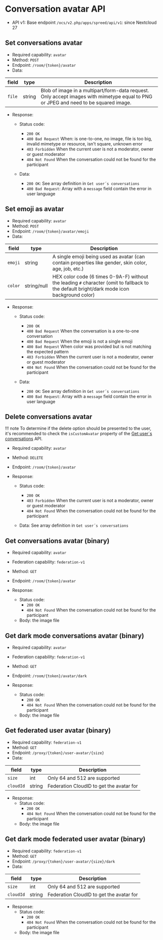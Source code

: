 # Conversation avatar API

* API v1: Base endpoint `/ocs/v2.php/apps/spreed/api/v1`: since Nextcloud 27

## Set conversations avatar

* Required capability: `avatar`
* Method: `POST`
* Endpoint: `/room/{token}/avatar`
* Data:

| field  | type   | Description                                                                                                                         |
|--------|--------|-------------------------------------------------------------------------------------------------------------------------------------|
| `file` | string | Blob of image in a multipart/form-data request. Only accept images with mimetype equal to PNG or JPEG and need to be squared image. |

* Response:
    - Status code:
        + `200 OK`
        + `400 Bad Request` When: is one-to-one, no image, file is too big, invalid mimetype or resource, isn't square, unknown error
        + `403 Forbidden` When the current user is not a moderator, owner or guest moderator
        + `404 Not Found` When the conversation could not be found for the participant

    - Data:
        + `200 OK`: See array definition in `Get user´s conversations`
        + `400 Bad Request`: Array with a `message` field contain the error in user language

## Set emoji as avatar

* Required capability: `avatar`
* Method: `POST`
* Endpoint: `/room/{token}/avatar/emoji`
* Data:

| field   | type        | Description                                                                                                                                |
|---------|-------------|--------------------------------------------------------------------------------------------------------------------------------------------|
| `emoji` | string      | A single emoji being used as avatar (can contain properties like gender, skin color, age, job, etc.)                                       |
| `color` | string/null | HEX color code (6 times 0-9A-F) without the leading `#` character (omit to fallback to the default bright/dark mode icon background color) |

* Response:
    - Status code:
        + `200 OK`
        + `400 Bad Request` When the conversation is a one-to-one conversation
        + `400 Bad Request` When the emoji is not a single emoji
        + `400 Bad Request` When color was provided but is not matching the expected pattern
        + `403 Forbidden` When the current user is not a moderator, owner or guest moderator
        + `404 Not Found` When the conversation could not be found for the participant

    - Data:
        + `200 OK`: See array definition in `Get user´s conversations`
        + `400 Bad Request`: Array with a `message` field contain the error in user language

## Delete conversations avatar

!!! note
    To determine if the delete option should be presented to the user, it's recommended to check the `isCustomAvatar` property of the [Get user´s conversations](conversation.md#get-user-s-conversations) API.


* Required capability: `avatar`
* Method: `DELETE`
* Endpoint: `/room/{token}/avatar`

* Response:
    - Status code:
        + `200 OK`
        + `403 Forbidden` When the current user is not a moderator, owner or guest moderator
        + `404 Not Found` When the conversation could not be found for the participant

    - Data: See array definition in `Get user´s conversations`

## Get conversations avatar (binary)

* Required capability: `avatar`
* Federation capability: `federation-v1`
* Method: `GET`
* Endpoint: `/room/{token}/avatar`

* Response:
    - Status code:
        + `200 OK`
        + `404 Not Found` When the conversation could not be found for the participant
    - Body: the image file

## Get dark mode conversations avatar (binary)

* Required capability: `avatar`
* Federation capability: `federation-v1`
* Method: `GET`
* Endpoint: `/room/{token}/avatar/dark`

* Response:
    - Status code:
        + `200 OK`
        + `404 Not Found` When the conversation could not be found for the participant
    - Body: the image file

## Get federated user avatar (binary)

* Required capability: `federation-v1`
* Method: `GET`
* Endpoint: `/proxy/{token}/user-avatar/{size}`
* Data:

| field     | type   | Description                              |
|-----------|--------|------------------------------------------|
| `size`    | int    | Only 64 and 512 are supported            |
| `cloudId` | string | Federation CloudID to get the avatar for |

* Response:
    - Status code:
        + `200 OK`
        + `404 Not Found` When the conversation could not be found for the participant
    - Body: the image file

## Get dark mode federated user avatar (binary)

* Required capability: `federation-v1`
* Method: `GET`
* Endpoint: `/proxy/{token}/user-avatar/{size}/dark`
* Data:

| field     | type   | Description                              |
|-----------|--------|------------------------------------------|
| `size`    | int    | Only 64 and 512 are supported            |
| `cloudId` | string | Federation CloudID to get the avatar for |

* Response:
    - Status code:
        + `200 OK`
        + `404 Not Found` When the conversation could not be found for the participant
    - Body: the image file
